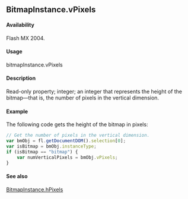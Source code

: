 ## BitmapInstance.vPixels

#### Availability

Flash MX 2004.

#### Usage

bitmapInstance.vPixels

#### Description

Read-only property; integer; an integer that represents the height of the bitmap—that is, the number of pixels in the vertical dimension.

#### Example

The following code gets the height of the bitmap in pixels:

```javascript
// Get the number of pixels in the vertical dimension.
var bmObj = fl.getDocumentDOM().selection[0];
var isBitmap = bmObj.instanceType;
if (isBitmap == "bitmap") {
    var numVerticalPixels = bmObj.vPixels;
}
```

#### See also

[BitmapInstance.hPixels](../BitmapInstance_object/BitmapInstance1.md)
